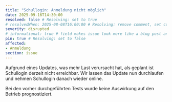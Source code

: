 ```yaml
---
title: "Schullogin: Anmeldung nicht möglich"
date: 2025-09-16T14:30:00
resolved: false # Resolving: set to true
# resolvedWhen: 2025-08-08T16:00:00 # Resolving: remove comment, set correct end datetime
severity: disrupted
# informational: true # field makes issue look more like a blog post and removes any references to downtime length
pin: true # Resolving: set to false
affected:
- Anmeldung
section: issue
---
```


Aufgrund eines Updates, was mehr Last verursacht hat, als geplant ist Schullogin derzeit nicht erreichbar.
Wir lassen das Update nun durchlaufen und nehmen Schullogin danach wieder online.

Bei den vorher durchgeführten Tests wurde keine Auswirkung auf den Betrieb prognostiziert.